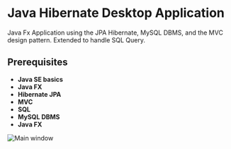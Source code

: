 # Java Hibernate Desktop Application
Java Fx Application using the JPA Hibernate, MySQL DBMS, and the MVC design pattern. Extended to handle SQL Query.
## Prerequisites 
<ul>
<li><strong>Java SE basics</strong></li>
<li><strong>Java FX</strong></li>
<li><strong>Hibernate JPA</strong></li>
<li><strong>MVC</strong></li>
<li><strong>SQL</strong></li>
<li><strong>MySQL DBMS</strong></li>
<li><strong>Java FX</strong></li>
</ul>
<img src="https://scontent.fmad3-3.fna.fbcdn.net/v/t1.0-9/18447457_1767326800154723_2255652432752183623_n.png?oh=cbca92ef8f636a2aa732ab87d75df31b&oe=59BE5940" alt="Main window">
